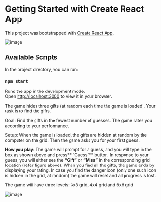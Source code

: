 # Getting Started with Create React App

This project was bootstrapped with [Create React App](https://github.com/facebook/create-react-app).



![image](https://user-images.githubusercontent.com/61316762/193885223-5b5954d3-9947-42de-8204-a763ab1685e3.png)



## Available Scripts

In the project directory, you can run:

### `npm start`

Runs the app in the development mode.\
Open [http://localhost:3000](http://localhost:3000) to view it in your browser.

The game hides three gifts (at random each time the game is loaded). Your task is to find the gifts.


Goal: Find the gifts in the fewest number of guesses. The game rates you according to your
performance.


Setup: When the game is loaded, the gifts are hidden at random by the computer on the grid. Then
the game asks you for your first guess.


**How you play:** The game will prompt for a guess, and you will type in the box as shown above and
press** “Guess”** button. In response to your guess, you will either see the **“Gift”** or **“Miss”** in the
corresponding grid location (refer figure above). When you find all the gifts, the game ends by
displaying your rating. In case you find the danger icon (only one such icon is hidden in the grid, at
random) the game will reset and all progress is lost.


The game will have three levels: 3x3 grid, 4x4 grid and 6x6 grid

![image](https://user-images.githubusercontent.com/61316762/193885614-68514a52-b880-41f6-8c78-944e710a7d39.png)

